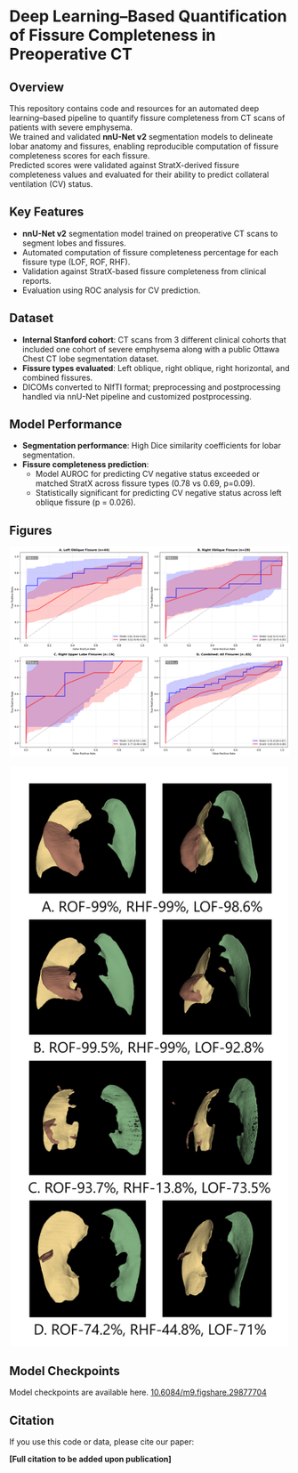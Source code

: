 # Deep Learning–Based Quantification of Fissure Completeness in Preoperative CT

## Overview
This repository contains code and resources for an automated deep learning–based pipeline to quantify fissure completeness from CT scans of patients with severe emphysema.  
We trained and validated **nnU-Net v2** segmentation models to delineate lobar anatomy and fissures, enabling reproducible computation of fissure completeness scores for each fissure.  
Predicted scores were validated against StratX-derived fissure completeness values and evaluated for their ability to predict collateral ventilation (CV) status.

## Key Features
- **nnU-Net v2** segmentation model trained on preoperative CT scans to segment lobes and fissures.
- Automated computation of fissure completeness percentage for each fissure type (LOF, ROF, RHF).
- Validation against StratX-based fissure completeness from clinical reports.
- Evaluation using ROC analysis for CV prediction.

## Dataset
- **Internal Stanford cohort**: CT scans from 3 different clinical cohorts that included one cohort of severe emphysema along with a public Ottawa Chest CT lobe segmentation dataset.
- **Fissure types evaluated**: Left oblique, right oblique, right horizontal, and combined fissures.
- DICOMs converted to NIfTI format; preprocessing and postprocessing handled via nnU-Net pipeline and customized postprocessing.

## Model Performance
- **Segmentation performance**: High Dice similarity coefficients for lobar segmentation.
- **Fissure completeness prediction**:
  - Model AUROC for predicting CV negative status exceeded or matched StratX across fissure types (0.78 vs 0.69, p=0.09).
  - Statistically significant for predicting CV negative status across left oblique fissure (p = 0.026).

## Figures

<p align="center">
  <img src="images/Figure6.png" alt="ROC curves comparing model and StratX fissure completeness prediction across fissure types" width="800">
</p>

<p align="center">
  <img src="images/Figure9.png" alt="3D visualization of lobar segmentations with fissure completeness percentages" width="500">
</p>

## Model Checkpoints
Model checkpoints are available here.
[10.6084/m9.figshare.29877704](https://figshare.com/articles/software/_b_Deep-learning_based_quantitative_evaluation_of_postoperative_atelectasis_following_right_upper_lobectomy_b_/29877509)

## Citation
If you use this code or data, please cite our paper:

**[Full citation to be added upon publication]**
